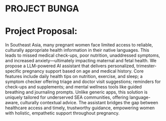 # PROJECT BUNGA

# Project Proposal:
In Southeast Asia, many pregnant women face limited access to reliable, culturally appropriate health information in their native languages. This leads to missed medical check-ups, poor nutrition, unaddressed symptoms, and increased anxiety—ultimately impacting maternal and fetal health. We propose a LLM-powered AI assistant that delivers personalized, trimester-specific pregnancy support based on age and medical history. Core features include daily health tips on nutrition, exercise, and sleep; a symptom checker offering triage and doctor visit suggestions; reminders for check-ups and supplements; and mental wellness tools like guided breathing and journaling prompts. Unlike generic apps, this solution is uniquely tailored for underserved SEA communities, offering language-aware, culturally contextual advice. The assistant bridges the gap between healthcare access and timely, trustworthy guidance, empowering women with holistic, empathetic support throughout pregnancy.
